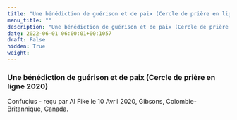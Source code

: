 ```yaml
---
title: "Une bénédiction de guérison et de paix (Cercle de prière en ligne 2020)"
menu_title: ""
description: "Une bénédiction de guérison et de paix (Cercle de prière en ligne 2020)"
date: 2022-06-01 06:00:01+00:1057
draft: False
hidden: True
weight:
---
```

### Une bénédiction de guérison et de paix (Cercle de prière en ligne 2020)

Confucius - reçu par Al Fike le 10 Avril 2020, Gibsons, Colombie-Britannique, Canada.




